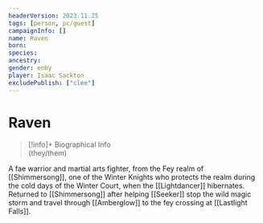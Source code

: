 ```yaml
---
headerVersion: 2023.11.25
tags: [person, pc/guest]
campaignInfo: []
name: Raven
born:
species: 
ancestry:
gender: enby
player: Isaac Sackton
excludePublish: ["clee"]
---
```

# Raven
>[!info]+ Biographical Info  
> (they/them)

A fae warrior and martial arts fighter, from the Fey realm of [[Shimmersong]], one of the Winter Knights who protects the realm during the cold days of the Winter Court, when the [[Lightdancer]] hibernates. Returned to [[Shimmersong]] after helping [[Seeker]] stop the wild magic storm and travel through [[Amberglow]] to the fey crossing at [[Lastlight Falls]]. 